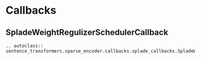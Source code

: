 # Callbacks

## SpladeWeightRegulizerSchedulerCallback
```{eval-rst}
.. autoclass:: sentence_transformers.sparse_encoder.callbacks.splade_callbacks.SpladeWeightRegulizerSchedulerCallback
``` 